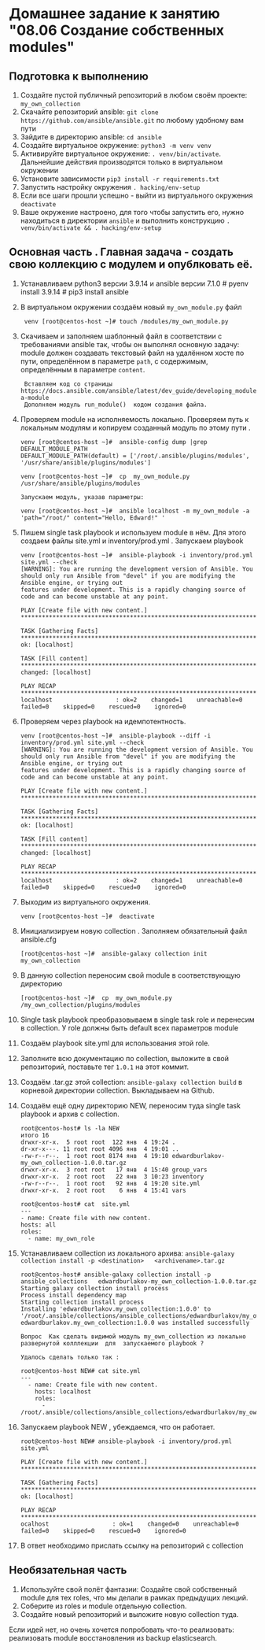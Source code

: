 # Домашнее задание к занятию "08.06 Создание собственных modules"

## Подготовка к выполнению
1. Создайте пустой публичный репозиторий в любом своём проекте: `my_own_collection`
2. Скачайте репозиторий ansible: `git clone https://github.com/ansible/ansible.git` по любому удобному вам пути
3. Зайдите в директорию ansible: `cd ansible`
4. Создайте виртуальное окружение: `python3 -m venv venv`
5. Активируйте виртуальное окружение: `. venv/bin/activate`. Дальнейшие действия производятся только в виртуальном окружении
6. Установите зависимости `pip3 install -r requirements.txt`
7. Запустить настройку окружения `. hacking/env-setup`
8. Если все шаги прошли успешно - выйти из виртуального окружения   `deactivate` 
9. Ваше окружение настроено, для того чтобы запустить его, нужно находиться в директории `ansible` 
   и выполнить конструкцию `. venv/bin/activate && . hacking/env-setup`

## Основная часть  . Главная задача - создать свою коллекцию  с модулем и опублковать её.

1. Устанавливаем python3 версии 3.9.14  и  ansible версии 7.1.0
        # pyenv install 3.9.14
        # pip3 install ansible

2. В виртуальном окружении создаём новый `my_own_module.py` файл

        venv [root@centos-host ~]# touch /modules/my_own_module.py


3. Скачиваем и заполняем шаблонный файл в соответствии с требованиями ansible так, чтобы он выполнял основную задачу: 
   module должен создавать текстовый файл на удалённом хосте по пути, определённом в параметре `path`, с содержимым, определённым в параметре `content`.
   
        Вставляем код со страницы https://docs.ansible.com/ansible/latest/dev_guide/developing_modules_general.html#creating-a-module
        Дополняем модуль run_module()  кодом создания файла.

4. Проверяем module на исполняемость локально. Проверяем путь к локальным модулям и копируем созданный модуль по этому пути .
   
       venv [root@centos-host ~]#  ansible-config dump |grep DEFAULT_MODULE_PATH 
       DEFAULT_MODULE_PATH(default) = ['/root/.ansible/plugins/modules', '/usr/share/ansible/plugins/modules']
        
       venv [root@centos-host ~]#  cp  my_own_module.py  /usr/share/ansible/plugins/modules
   
       Запускаем модуль, указав параметры: 

       venv [root@centos-host ~]#  ansible localhost -m my_own_module -a 'path="/root/" content="Hello, Edward!" '
        
5. Пишем  single task playbook и используем module в нём. Для этого создаем файлы   site.yml и inventory/prod.yml . Запускаем playbook
          
       venv [root@centos-host ~]#  ansible-playbook -i inventory/prod.yml site.yml --check
       [WARNING]: You are running the development version of Ansible. You should only run Ansible from "devel" if you are modifying the Ansible engine, or trying out
       features under development. This is a rapidly changing source of code and can become unstable at any point.

       PLAY [Create file with new content.] ********************************************************************************************************************************

       TASK [Gathering Facts] **********************************************************************************************************************************************
       ok: [localhost]

       TASK [Fill content] *************************************************************************************************************************************************
       changed: [localhost]

       PLAY RECAP **********************************************************************************************************************************************************
       localhost                  : ok=2    changed=1    unreachable=0    failed=0    skipped=0    rescued=0    ignored=0
 
      

6. Проверяем через playbook на идемпотентность.

       venv [root@centos-host ~]#  ansible-playbook --diff -i inventory/prod.yml site.yml --check
       [WARNING]: You are running the development version of Ansible. You should only run Ansible from "devel" if you are modifying the Ansible engine, or trying out
       features under development. This is a rapidly changing source of code and can become unstable at any point.

       PLAY [Create file with new content.] ********************************************************************************************************************************

       TASK [Gathering Facts] **********************************************************************************************************************************************
       ok: [localhost]

       TASK [Fill content] *************************************************************************************************************************************************
       changed: [localhost]

       PLAY RECAP **********************************************************************************************************************************************************
       localhost                  : ok=2    changed=1    unreachable=0    failed=0    skipped=0    rescued=0    ignored=0

7. Выходим из виртуального окружения.
    
       venv [root@centos-host ~]#  deactivate
        
8. Инициализируем новую collection . Заполняем обязательный файл ansible.cfg

       [root@centos-host ~]#  ansible-galaxy collection init my_own_collection

9. В данную collection переносим свой module в соответствующую директорию

       [root@centos-host ~]#  cp  my_own_module.py    /my_own_collection/plugins/modules 
   
        
10. Single task playbook преобразовываем в single task role и перенесим в collection. У role должны быть default всех параметров module
    
      
11. Создаём playbook site.yml  для использования этой role. 
12. Заполните всю документацию по collection, выложите в свой репозиторий, поставьте тег `1.0.1` на этот коммит.
13. Создаём .tar.gz этой collection: `ansible-galaxy collection build` в корневой директории collection. Выкладываем на Github.
14. Создаём ещё одну директорию NEW, переносим  туда single task playbook и архив c collection.
       
        root@centos-host# ls -la NEW
        итого 16
        drwxr-xr-x.  5 root root  122 янв  4 19:24 .
        dr-xr-x---. 11 root root 4096 янв  4 19:01 ..
        -rw-r--r--.  1 root root 8174 янв  4 19:10 edwardburlakov-my_own_collection-1.0.0.tar.gz
        drwxr-xr-x.  3 root root   17 янв  4 15:40 group_vars
        drwxr-xr-x.  2 root root   22 янв  3 10:23 inventory
        -rw-r--r--.  1 root root   92 янв  4 19:20 site.yml
        drwxr-xr-x.  2 root root    6 янв  4 15:41 vars

        root@centos-host# cat  site.yml
        ---
        - name: Create file with new content.
        hosts: all
        roles:
          - name: my_own_role

15. Устанавливаем  collection из локального архива: `ansible-galaxy collection install -p <destination>   <archivename>.tar.gz`

        root@centos-host# ansible-galaxy collection install -p ansible_collections   edwardburlakov-my_own_collection-1.0.0.tar.gz
        Starting galaxy collection install process
        Process install dependency map
        Starting collection install process
        Installing 'edwardburlakov.my_own_collection:1.0.0' to '/root/.ansible/collections/ansible_collections/edwardburlakov/my_own_collection'
        edwardburlakov.my_own_collection:1.0.0 was installed successfully

        Вопрос  Как сделать видимой модуль my_own_collection из локально развернутой колллекции  для  запускаемого playbook ? 

        Удалось сделать только так :

        root@centos-host NEW# cat site.yml
        ---
          - name: Create file with new content.
            hosts: localhost
            roles:
              - /root/.ansible/collections/ansible_collections/edwardburlakov/my_own_collection

16. Запускаем  playbook NEW , убеждаемся, что он работает.
   
        root@centos-host NEW# ansible-playbook -i inventory/prod.yml site.yml
 
        PLAY [Create file with new content.] ********************************************************************************************************************************
 
        TASK [Gathering Facts] **********************************************************************************************************************************************
        ok: [localhost]

        PLAY RECAP **********************************************************************************************************************************************************
        ocalhost                  : ok=1    changed=0    unreachable=0    failed=0    skipped=0    rescued=0    ignored=0



17. В ответ необходимо прислать ссылку на репозиторий с collection

## Необязательная часть

1. Используйте свой полёт фантазии: Создайте свой собственный module для тех roles, что мы делали в рамках предыдущих лекций.
2. Соберите из roles и module отдельную collection.
3. Создайте новый репозиторий и выложите новую collection туда.

Если идей нет, но очень хочется попробовать что-то реализовать: реализовать module восстановления из backup elasticsearch.